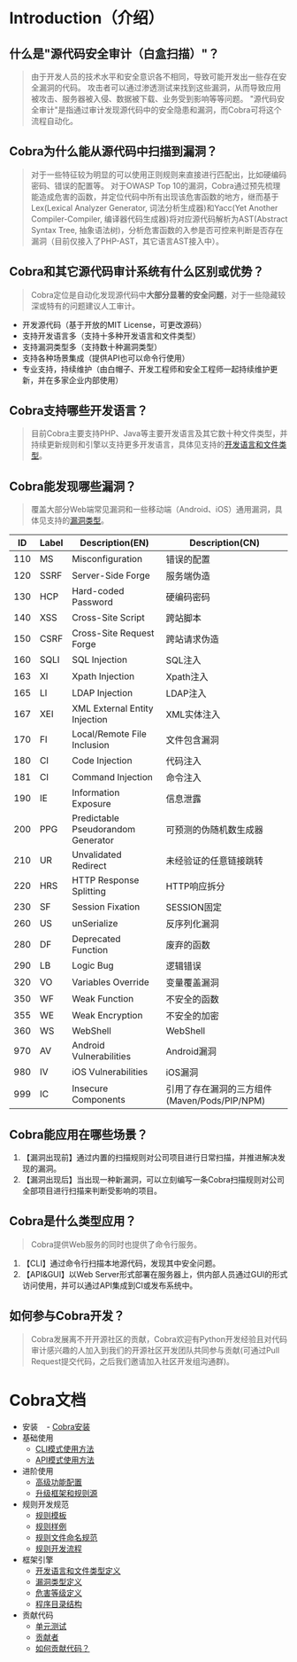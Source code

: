 # Introduction（介绍）

## 什么是"源代码安全审计（白盒扫描）"？
> 由于开发人员的技术水平和安全意识各不相同，导致可能开发出一些存在安全漏洞的代码。
> 攻击者可以通过渗透测试来找到这些漏洞，从而导致应用被攻击、服务器被入侵、数据被下载、业务受到影响等等问题。
> "源代码安全审计"是指通过审计发现源代码中的安全隐患和漏洞，而Cobra可将这个流程自动化。

## Cobra为什么能从源代码中扫描到漏洞？
> 对于一些特征较为明显的可以使用正则规则来直接进行匹配出，比如硬编码密码、错误的配置等。
> 对于OWASP Top 10的漏洞，Cobra通过预先梳理能造成危害的函数，并定位代码中所有出现该危害函数的地方，继而基于Lex(Lexical Analyzer Generator, 词法分析生成器)和Yacc(Yet Another Compiler-Compiler, 编译器代码生成器)将对应源代码解析为AST(Abstract Syntax Tree, 抽象语法树)，分析危害函数的入参是否可控来判断是否存在漏洞（目前仅接入了PHP-AST，其它语言AST接入中）。

## Cobra和其它源代码审计系统有什么区别或优势？
> Cobra定位是自动化发现源代码中**大部分显著的安全问题**，对于一些隐藏较深或特有的问题建议人工审计。

- 开发源代码（基于开放的MIT License，可更改源码）
- 支持开发语言多（支持十多种开发语言和文件类型）
- 支持漏洞类型多（支持数十种漏洞类型）
- 支持各种场景集成（提供API也可以命令行使用）
- 专业支持，持续维护（由白帽子、开发工程师和安全工程师一起持续维护更新，并在多家企业内部使用）

## Cobra支持哪些开发语言？
> 目前Cobra主要支持PHP、Java等主要开发语言及其它数十种文件类型，并持续更新规则和引擎以支持更多开发语言，具体见支持的[开发语言和文件类型](http://cobra.feei.cn/languages)。

## Cobra能发现哪些漏洞？
> 覆盖大部分Web端常见漏洞和一些移动端（Android、iOS）通用漏洞，具体见支持的[漏洞类型](http://cobra.feei.cn/labels)。

| ID | Label | Description(EN) | Description(CN) |
|---|---|---|---|
| 110 | MS | Misconfiguration | 错误的配置 |
| 120 | SSRF | Server-Side Forge | 服务端伪造 |
| 130 | HCP | Hard-coded Password | 硬编码密码 |
| 140 | XSS | Cross-Site Script | 跨站脚本 |
| 150 | CSRF | Cross-Site Request Forge | 跨站请求伪造 |
| 160 | SQLI | SQL Injection | SQL注入 |
| 163 | XI | Xpath Injection | Xpath注入 |
| 165 | LI | LDAP Injection | LDAP注入 |
| 167 | XEI| XML External Entity Injection | XML实体注入 |
| 170 | FI | Local/Remote File Inclusion | 文件包含漏洞 |
| 180 | CI | Code Injection  | 代码注入 |
| 181 | CI | Command Injection | 命令注入 |
| 190 | IE | Information Exposure  | 信息泄露 |
| 200 | PPG | Predictable Pseudorandom Generator | 可预测的伪随机数生成器 |
| 210 | UR | Unvalidated Redirect | 未经验证的任意链接跳转 |
| 220 | HRS | HTTP Response Splitting | HTTP响应拆分 |
| 230 | SF | Session Fixation | SESSION固定 |
| 260 | US | unSerialize | 反序列化漏洞 |
| 280 | DF |  Deprecated Function  | 废弃的函数 |
| 290 | LB | Logic Bug  | 逻辑错误 |
| 320 | VO | Variables Override | 变量覆盖漏洞 |
| 350 | WF | Weak Function | 不安全的函数 |
| 355 | WE | Weak Encryption | 不安全的加密 |
| 360 | WS | WebShell | WebShell |
| 970 | AV | Android Vulnerabilities | Android漏洞 |
| 980 | IV | iOS Vulnerabilities | iOS漏洞 |
| 999 | IC | Insecure Components| 引用了存在漏洞的三方组件(Maven/Pods/PIP/NPM) |

## Cobra能应用在哪些场景？
1. 【漏洞出现前】通过内置的扫描规则对公司项目进行日常扫描，并推进解决发现的漏洞。
2. 【漏洞出现后】当出现一种新漏洞，可以立刻编写一条Cobra扫描规则对公司全部项目进行扫描来判断受影响的项目。

## Cobra是什么类型应用？
> Cobra提供Web服务的同时也提供了命令行服务。

1. 【CLI】通过命令行扫描本地源代码，发现其中安全问题。
2. 【API&GUI】以Web Server形式部署在服务器上，供内部人员通过GUI的形式访问使用，并可以通过API集成到CI或发布系统中。


## 如何参与Cobra开发？
> Cobra发展离不开开源社区的贡献，Cobra欢迎有Python开发经验且对代码审计感兴趣的人加入到我们的开源社区开发团队共同参与贡献(可通过Pull Request提交代码，之后我们邀请加入社区开发组沟通群)。

# Cobra文档
- 安装
    - [Cobra安装](http://cobra.feei.cn/installation)
- 基础使用
    - [CLI模式使用方法](http://cobra.feei.cn/cli)
    - [API模式使用方法](http://cobra.feei.cn/api)
- 进阶使用
    - [高级功能配置](http://cobra.feei.cn/config)
    - [升级框架和规则源](http://cobra.feei.cn/upgrade)
- 规则开发规范
    - [规则模板](http://cobra.feei.cn/rule_template)
    - [规则样例](http://cobra.feei.cn/rule_demo)
    - [规则文件命名规范](http://cobra.feei.cn/rule_name)
    - [规则开发流程](http://cobra.feei.cn/rule_flow)
- 框架引擎
    - [开发语言和文件类型定义](http://cobra.feei.cn/languages)
    - [漏洞类型定义](http://cobra.feei.cn/labels)
    - [危害等级定义](http://cobra.feei.cn/level)
    - [程序目录结构](http://cobra.feei.cn/tree)
- 贡献代码
    - [单元测试](http://cobra.feei.cn//test)
    - [贡献者](http://cobra.feei.cn/contributors)
    - [如何贡献代码？](https://github.com/FeeiCN/cobra/blob/master/CONTRIBUTING.md)
